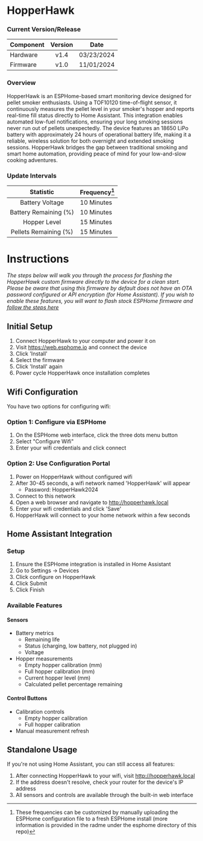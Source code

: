 # HopperHawk

### Current Version/Release

| Component | Version | Date |
| --------- | :-------: | :----: | 
| Hardware  | v1.4    | 03/23/2024 |
| Firmware  | v1.0    | 11/01/2024 |



### Overview
HopperHawk is an ESPHome-based smart monitoring device designed for pellet smoker enthusiasts. Using a TOF10120 time-of-flight sensor, it continuously measures the pellet level in your smoker's hopper and reports real-time fill status directly to Home Assistant. This integration enables automated low-fuel notifications, ensuring your long smoking sessions never run out of pellets unexpectedly. The device features an 18650 LiPo battery with approximately 24 hours of operational battery life, making it a reliable, wireless solution for both overnight and extended smoking sessions. HopperHawk bridges the gap between traditional smoking and smart home automation, providing peace of mind for your low-and-slow cooking adventures.

### Update Intervals
| Statistic | Frequency[^1] |
| :-------: | :-------- |
| Battery Voltage | 10 Minutes |
| Battery Remaining (%) | 10 Minutes | 
| Hopper Level | 15 Minutes |
| Pellets Remaining (%) | 15 Minutes |


[^1]: These frequencies can be customized by manually uploading the ESPHome configuration file to a fresh ESPHome install (more information is provided in the radme under the esphome directory of this repo)


# Instructions

*The steps below will walk you through the process for flashing the HopperHawk custom firmware directly to the device for a clean start. Please be aware that using this firmware by default does not have an OTA password configured or API encryption (for Home Assistant). If you wish to enable these features, you will want to flash stock ESPHome firmware and [follow the steps here](https://github.com/jpecsi/hopperhawk/tree/main/esphome)*

## Initial Setup
1. Connect HopperHawk to your computer and power it on
2. Visit https://web.esphome.io and connect the device
3. Click 'Install'
4. Select the firmware
5. Click 'Install' again
6. Power cycle HopperHawk once installation completes

## Wifi Configuration
You have two options for configuring wifi:

### Option 1: Configure via ESPHome
1. On the ESPHome web interface, click the three dots menu button
2. Select "Configure Wifi"
3. Enter your wifi credentials and click connect

### Option 2: Use Configuration Portal
1. Power on HopperHawk without configured wifi
2. After 30-45 seconds, a wifi network named 'HopperHawk' will appear
   - Password: HopperHawk2024
3. Connect to this network
4. Open a web browser and navigate to http://hopperhawk.local
5. Enter your wifi credentials and click 'Save'
6. HopperHawk will connect to your home network within a few seconds

## Home Assistant Integration
### Setup
1. Ensure the ESPHome integration is installed in Home Assistant
2. Go to Settings → Devices
3. Click configure on HopperHawk
4. Click Submit
5. Click Finish

### Available Features
#### Sensors
- Battery metrics
  - Remaining life
  - Status (charging, low battery, not plugged in)
  - Voltage
- Hopper measurements
  - Empty hopper calibration (mm)
  - Full hopper calibration (mm)
  - Current hopper level (mm)
  - Calculated pellet percentage remaining

#### Control Buttons
- Calibration controls
  - Empty hopper calibration
  - Full hopper calibration
- Manual measurement refresh

## Standalone Usage
If you're not using Home Assistant, you can still access all features:

1. After connecting HopperHawk to your wifi, visit http://hopperhawk.local
2. If the address doesn't resolve, check your router for the device's IP address
3. All sensors and controls are available through the built-in web interface







